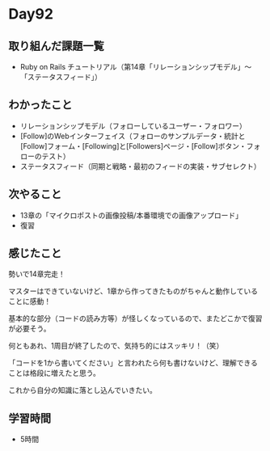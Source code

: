 # Day92
## 取り組んだ課題一覧
- Ruby on Rails チュートリアル（第14章「リレーションシップモデル」〜「ステータスフィード」）
## わかったこと
- リレーションシップモデル（フォローしているユーザー・フォロワー）
- [Follow]のWebインターフェイス（フォローのサンプルデータ・統計と[Follow]フォーム・[Following]と[Followers]ページ・[Follow]ボタン・フォローのテスト）
- ステータスフィード（同期と戦略・最初のフィードの実装・サブセレクト）
## 次やること
- 13章の「マイクロポストの画像投稿/本番環境での画像アップロード」
- 復習
## 感じたこと
勢いで14章完走！
 
マスターはできていないけど、1章から作ってきたものがちゃんと動作していることに感動！
 
基本的な部分（コードの読み方等）が怪しくなっているので、またどこかで復習が必要そう。
 
何ともあれ、1周目が終了したので、気持ち的にはスッキリ！（笑）

「コードを1から書いてください」と言われたら何も書けないけど、理解できることは格段に増えたと思う。
 
これから自分の知識に落とし込んでいきたい。
## 学習時間
- 5時間
